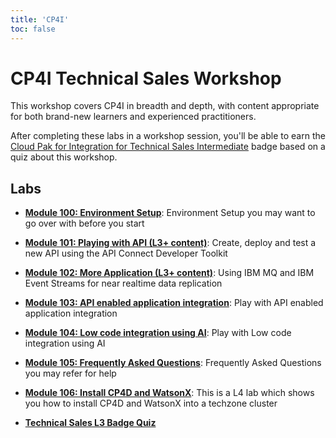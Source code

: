 ```yaml
---
title: 'CP4I'
toc: false
---
```


# CP4I Technical Sales Workshop

This workshop covers CP4I in breadth and depth, with content appropriate for both brand-new learners and experienced practitioners.

After completing these labs in a workshop session, you'll be able to earn the [Cloud Pak for Integration for Technical Sales Intermediate](https://www.credly.com/org/ibm/badge/cloud-pak-for-integration-technical-sales-intermediate) badge based on a quiz about this workshop.

## Labs

- **[Module 100: Environment Setup](/cp4i/100)**: Environment Setup you may want to go over with before you start

- **[Module 101: Playing with API (L3+ content)](/cp4i/101)**: Create, deploy and test a new API using the API Connect Developer Toolkit

- **[Module 102: More Application (L3+ content)](/cp4i/102)**: Using IBM MQ and IBM Event Streams for near realtime data replication

- **[Module 103: API enabled application integration](/cp4i/103)**: Play with API enabled application integration

- **[Module 104: Low code integration using AI](/cp4i/104)**: Play with Low code integration using AI

- **[Module 105: Frequently Asked Questions](/cp4i/105)**: Frequently Asked Questions you may refer for help

- **[Module 106: Install CP4D and WatsonX](/cp4i/106)**: This is a L4 lab which shows you how to install CP4D and WatsonX into a techzone cluster

- **[Technical Sales L3 Badge Quiz](https://learn.ibm.com/course/view.php?id=10576)**
